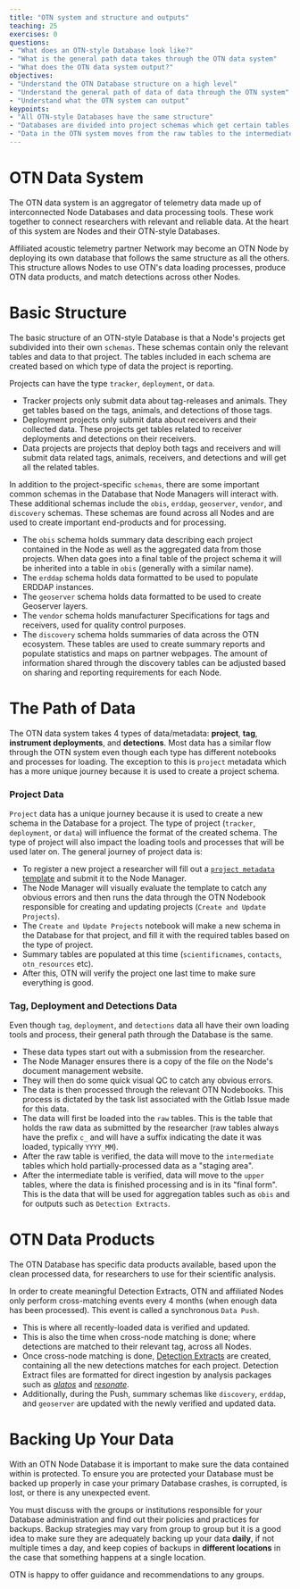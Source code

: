 ```yaml
---
title: "OTN system and structure and outputs"
teaching: 25
exercises: 0
questions:
- "What does an OTN-style Database look like?"
- "What is the general path data takes through the OTN data system"
- "What does the OTN data system output?"
objectives:
- "Understand the OTN Database structure on a high level"
- "Understand the general path of data of data through the OTN system"
- "Understand what the OTN system can output"
keypoints:
- "All OTN-style Databases have the same structure"
- "Databases are divided into project schemas which get certain tables based on the type of data they collect"
- "Data in the OTN system moves from the raw tables to the intermediate tables to the upper tables before aggregation"
---
```


# OTN Data System 

The OTN data system is an aggregator of telemetry data made up of interconnected Node Databases and data processing tools. These work together to connect researchers with relevant and reliable data. At the heart of this system are Nodes and their OTN-style Databases.

Affiliated acoustic telemetry partner Network may become an OTN Node by deploying its own database that follows the same structure as all the others. This structure allows Nodes to use OTN's data loading processes, produce OTN data products, and match detections across other Nodes. 

# Basic Structure

The basic structure of an OTN-style Database is that a Node's projects get subdivided into their own `schemas`. These schemas contain only the relevant tables and data to that project. The tables included in each schema are created based on which type of data the project is reporting. 

Projects can have the type `tracker`, `deployment`, or `data`. 
- Tracker projects only submit data about tag-releases and animals. They get tables based on the tags, animals, and detections of those tags. 
- Deployment projects only submit data about receivers and their collected data. These projects get tables related to receiver deployments and detections on their receivers. 
- Data projects are projects that deploy both tags and receivers and will submit data related tags, animals, receivers, and detections and will get all the related tables.

In addition to the project-specific `schemas`, there are some important common schemas in the Database that Node Managers will interact with. These additional schemas include the `obis`, `erddap`, `geoserver`, `vendor`, and `discovery` schemas. These schemas are found across all Nodes and are used to create important end-products and for processing. 
- The `obis` schema holds summary data describing each project contained in the Node as well as the aggregated data from those projects. When data goes into a final table of the project schema it will be inherited into a table in `obis` (generally with a similar name). 
- The `erddap` schema holds data formatted to be used to populate ERDDAP instances. 
- The `geoserver` schema holds data formatted to be used to create Geoserver layers. 
- The `vendor` schema holds manufacturer Specifications for tags and receivers, used for quality control purposes. 
- The `discovery` schema holds summaries of data across the OTN ecosystem. These tables are used to create summary reports and populate statistics and maps on partner webpages. The amount of information shared through the discovery tables can be adjusted based on sharing and reporting requirements for each Node.

# The Path of Data

The OTN data system takes 4 types of data/metadata: **project**, **tag**, **instrument deployments**, and **detections**. Most data has a similar flow through the OTN system even though each type has different notebooks and processes for loading. The exception to this is `project` metadata which has a more unique journey because it is used to create a project schema.

### Project Data

`Project` data has a unique journey because it is used to create a new schema in the Database for a project. The type of project (`tracker`, `deployment`, or `data`) will influence the format of the created schema. The type of project will also impact the loading tools and processes that will be used later on. The general journey of project data is:
- To register a new project a researcher will fill out a [`project metadata` template](https://members.oceantrack.org/data/data-collection) and submit it to the Node Manager. 
- The Node Manager will visually evaluate the template to catch any obvious errors and then runs the data through the OTN Nodebook responsible for creating and updating projects (`Create and Update Projects`). 
- The `Create and Update Projects` notebook will make a new schema in the Database for that project, and fill it with the required tables based on the type of project. 
- Summary tables are populated at this time (`scientificnames`, `contacts`, `otn_resources` etc).
- After this, OTN will verify the project one last time to make sure everything is good.

### Tag, Deployment and Detections Data

Even though `tag`, `deployment`, and `detections` data all have their own loading tools and process, their general path through the Database is the same. 
- These data types start out with a submission from the researcher. 
- The Node Manager ensures there is a copy of the file on the Node's document management website. 
- They will then do some quick visual QC to catch any obvious errors. 
- The data is then processed through the relevant OTN Nodebooks. This process is dictated by the task list associated with the Gitlab Issue made for this data. 
- The data will first be loaded into the `raw` tables. This is the table that holds the raw data as submitted by the researcher (raw tables always have the prefix `c_` and will have a suffix indicating the date it was loaded, typically `YYYY_MM`). 
- After the raw table is verified, the data will move to the `intermediate` tables which hold partially-processed data as a "staging area". 
- After the intermediate table is verified, data will move to the `upper` tables, where the data is finished processing and is in its "final form". This is the data that will be used for aggregation tables such as `obis` and for outputs such as `Detection Extracts`.

# OTN Data Products

The OTN Database has specific data products available, based upon the clean processed data, for researchers to use for their scientific analysis. 

In order to create meaningful Detection Extracts, OTN and affiliated Nodes only perform cross-matching events every 4 months (when enough data has been processed). This event is called a synchronous `Data Push`. 
- This is where all recently-loaded data is verified and updated. 
- This is also the time when cross-node matching is done; where detections are matched to their relevant tag, across all Nodes. 
- Once cross-node matching is done, [Detection Extracts](https://members.oceantrack.org/data/otn-detection-extract-documentation-matched-to-animals) are created, containing all the new detections matches for each project. Detection Extract files are formatted for direct ingestion by analysis packages such as [*glatos*](https://github.com/ocean-tracking-network/glatos) and [*resonate*](https://gitlab.oceantrack.org/otndc/resonate). 
- Additionally, during the Push, summary schemas like `discovery`, `erddap`, and `geoserver` are updated with the newly verified and updated data.

# Backing Up Your Data

With an OTN Node Database it is important to make sure the data contained within is protected. To ensure you are protected your Database must be backed up properly in case your primary Database crashes, is corrupted, is lost, or there is any unexpected event. 

You must discuss with the groups or institutions responsible for your Database administration and find out their policies and practices for backups. Backup strategies may vary from group to group but it is a good idea to make sure they are adequately backing up your data **daily**, if not multiple times a day, and keep copies of backups in **different locations** in the case that something happens at a single location. 

OTN is happy to offer guidance and recommendations to any groups.
